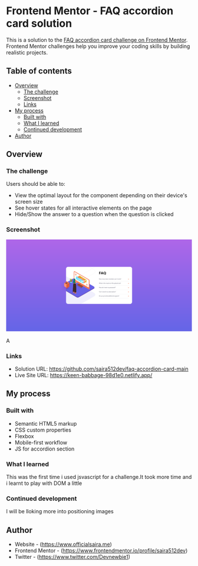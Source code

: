 # Frontend Mentor - FAQ accordion card solution

This is a solution to the [FAQ accordion card challenge on Frontend Mentor](https://www.frontendmentor.io/challenges/faq-accordion-card-XlyjD0Oam). Frontend Mentor challenges help you improve your coding skills by building realistic projects. 

## Table of contents

- [Overview](#overview)
  - [The challenge](#the-challenge)
  - [Screenshot](#screenshot)
  - [Links](#links)
- [My process](#my-process)
  - [Built with](#built-with)
  - [What I learned](#what-i-learned)
  - [Continued development](#continued-development)
- [Author](#author)

## Overview

### The challenge

Users should be able to:

- View the optimal layout for the component depending on their device's screen size
- See hover states for all interactive elements on the page
- Hide/Show the answer to a question when the question is clicked

### Screenshot

![](images/screenshot.png)

A

### Links

- Solution URL: https://github.com/saira512dev/faq-accordion-card-main
- Live Site URL: https://keen-babbage-98d1e0.netlify.app/

## My process

### Built with

- Semantic HTML5 markup
- CSS custom properties
- Flexbox
- Mobile-first workflow
- JS for accordion section


### What I learned

This was the first time i used jsvascript for a challenge.It took more time and i learnt to play with DOM a little
### Continued development
I will be lloking more into positioning images

## Author


- Website - (https://www.officialsaira.me)
- Frontend Mentor - (https://www.frontendmentor.io/profile/saira512dev)
- Twitter - (https://www.twitter.com/Devnewbie1)



